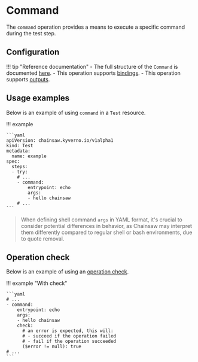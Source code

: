 # Command

The `command` operation provides a means to execute a specific command during the test step.

## Configuration

!!! tip "Reference documentation"
    - The full structure of the `Command` is documented [here](../reference/apis/chainsaw.v1alpha1.md#chainsaw-kyverno-io-v1alpha1-Command).
    - This operation supports [bindings](../tests/general/bindings.md).
    - This operation supports [outputs](../tests/general/outputs.md).

## Usage examples

Below is an example of using `command` in a `Test` resource.

!!! example

    ```yaml
    apiVersion: chainsaw.kyverno.io/v1alpha1
    kind: Test
    metadata:
      name: example
    spec:
      steps:
      - try:
        # ...
        - command:
            entrypoint: echo
            args:
            - hello chainsaw
        # ...
    ```

> When defining shell command `args` in YAML format, it's crucial to consider potential differences in behavior, as Chainsaw may interpret them differently compared to regular shell or bash environments, due to quote removal.

## Operation check

Below is an example of using an [operation check](./check.md#command).

!!! example "With check"

    ```yaml
    # ...
    - command:
        entrypoint: echo
        args:
        - hello chainsaw
        check:
          # an error is expected, this will:
          # - succeed if the operation failed
          # - fail if the operation succeeded
          ($error != null): true
    # ...
    ```
